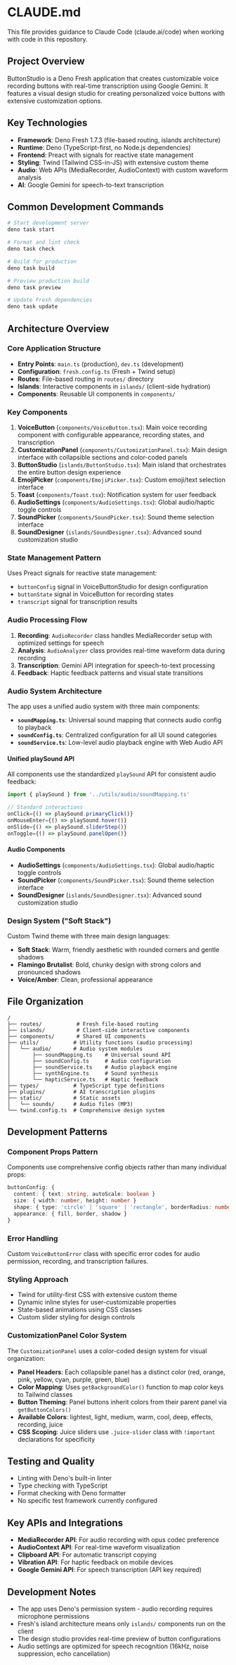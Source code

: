 # CLAUDE.md

This file provides guidance to Claude Code (claude.ai/code) when working with
code in this repository.

## Project Overview

ButtonStudio is a Deno Fresh application that creates customizable voice
recording buttons with real-time transcription using Google Gemini. It features
a visual design studio for creating personalized voice buttons with extensive
customization options.

## Key Technologies

- **Framework**: Deno Fresh 1.7.3 (file-based routing, islands architecture)
- **Runtime**: Deno (TypeScript-first, no Node.js dependencies)
- **Frontend**: Preact with signals for reactive state management
- **Styling**: Twind (Tailwind CSS-in-JS) with extensive custom theme
- **Audio**: Web APIs (MediaRecorder, AudioContext) with custom waveform
  analysis
- **AI**: Google Gemini for speech-to-text transcription

## Common Development Commands

```bash
# Start development server
deno task start

# Format and lint check
deno task check

# Build for production
deno task build

# Preview production build
deno task preview

# Update Fresh dependencies
deno task update
```

## Architecture Overview

### Core Application Structure

- **Entry Points**: `main.ts` (production), `dev.ts` (development)
- **Configuration**: `fresh.config.ts` (Fresh + Twind setup)
- **Routes**: File-based routing in `routes/` directory
- **Islands**: Interactive components in `islands/` (client-side hydration)
- **Components**: Reusable UI components in `components/`

### Key Components

1. **VoiceButton** (`components/VoiceButton.tsx`): Main voice recording
   component with configurable appearance, recording states, and transcription
2. **CustomizationPanel** (`components/CustomizationPanel.tsx`): Main design
   interface with collapsible sections and color-coded panels
3. **ButtonStudio** (`islands/ButtonStudio.tsx`): Main island that orchestrates
   the entire button design experience
4. **EmojiPicker** (`components/EmojiPicker.tsx`): Custom emoji/text selection
   interface
5. **Toast** (`components/Toast.tsx`): Notification system for user feedback
6. **AudioSettings** (`components/AudioSettings.tsx`): Global audio/haptic toggle controls
7. **SoundPicker** (`components/SoundPicker.tsx`): Sound theme selection interface  
8. **SoundDesigner** (`islands/SoundDesigner.tsx`): Advanced sound customization studio

### State Management Pattern

Uses Preact signals for reactive state management:

- `buttonConfig` signal in VoiceButtonStudio for design configuration
- `buttonState` signal in VoiceButton for recording states
- `transcript` signal for transcription results

### Audio Processing Flow

1. **Recording**: `AudioRecorder` class handles MediaRecorder setup with
   optimized settings for speech
2. **Analysis**: `AudioAnalyzer` class provides real-time waveform data during
   recording
3. **Transcription**: Gemini API integration for speech-to-text processing
4. **Feedback**: Haptic feedback patterns and visual state transitions

### Audio System Architecture

The app uses a unified audio system with three main components:

- **`soundMapping.ts`**: Universal sound mapping that connects audio config to playback
- **`soundConfig.ts`**: Centralized configuration for all UI sound categories
- **`soundService.ts`**: Low-level audio playback engine with Web Audio API

#### Unified playSound API
All components use the standardized `playSound` API for consistent audio feedback:

```typescript
import { playSound } from '../utils/audio/soundMapping.ts'

// Standard interactions
onClick={() => playSound.primaryClick()}
onMouseEnter={() => playSound.hover()}
onSlide={() => playSound.sliderStep()}
onToggle={() => playSound.panelOpen()}
```

#### Audio Components
- **AudioSettings** (`components/AudioSettings.tsx`): Global audio/haptic toggle controls
- **SoundPicker** (`components/SoundPicker.tsx`): Sound theme selection interface  
- **SoundDesigner** (`islands/SoundDesigner.tsx`): Advanced sound customization studio

### Design System ("Soft Stack")

Custom Twind theme with three main design languages:

- **Soft Stack**: Warm, friendly aesthetic with rounded corners and gentle
  shadows
- **Flamingo Brutalist**: Bold, chunky design with strong colors and pronounced
  shadows
- **Voice/Amber**: Clean, professional appearance

## File Organization

```
/
├── routes/           # Fresh file-based routing
├── islands/          # Client-side interactive components
├── components/       # Shared UI components
├── utils/           # Utility functions (audio processing)
│   └── audio/       # Audio system modules
│       ├── soundMapping.ts    # Universal sound API
│       ├── soundConfig.ts     # Audio configuration
│       ├── soundService.ts    # Audio playback engine
│       ├── synthEngine.ts     # Sound synthesis
│       └── hapticService.ts   # Haptic feedback
├── types/           # TypeScript type definitions
├── plugins/         # AI transcription plugins
├── static/          # Static assets
│   └── sounds/      # Audio files (MP3)
└── twind.config.ts  # Comprehensive design system
```

## Development Patterns

### Component Props Pattern

Components use comprehensive config objects rather than many individual props:

```typescript
buttonConfig: {
  content: { text: string, autoScale: boolean }
  size: { width: number, height: number }
  shape: { type: 'circle' | 'square' | 'rectangle', borderRadius: number }
  appearance: { fill, border, shadow }
}
```

### Error Handling

Custom `VoiceButtonError` class with specific error codes for audio permission,
recording, and transcription failures.

### Styling Approach

- Twind for utility-first CSS with extensive custom theme
- Dynamic inline styles for user-customizable properties
- State-based animations using CSS classes
- Custom slider styling for design controls

### CustomizationPanel Color System

The `CustomizationPanel` uses a color-coded design system for visual
organization:

- **Panel Headers**: Each collapsible panel has a distinct color (red, orange,
  pink, yellow, cyan, purple, green, blue)
- **Color Mapping**: Uses `getBackgroundColor()` function to map color keys to
  Tailwind classes
- **Button Theming**: Panel buttons inherit colors from their parent panel via
  `getButtonColors()`
- **Available Colors**: lightest, light, medium, warm, cool, deep, effects,
  recording, juice
- **CSS Scoping**: Juice sliders use `.juice-slider` class with `!important`
  declarations for specificity

## Testing and Quality

- Linting with Deno's built-in linter
- Type checking with TypeScript
- Format checking with Deno formatter
- No specific test framework currently configured

## Key APIs and Integrations

- **MediaRecorder API**: For audio recording with opus codec preference
- **AudioContext API**: For real-time waveform visualization
- **Clipboard API**: For automatic transcript copying
- **Vibration API**: For haptic feedback on mobile devices
- **Google Gemini API**: For speech transcription (API key required)

## Development Notes

- The app uses Deno's permission system - audio recording requires microphone
  permissions
- Fresh's island architecture means only `islands/` components run on the client
- The design studio provides real-time preview of button configurations
- Audio settings are optimized for speech recognition (16kHz, noise suppression,
  echo cancellation)
